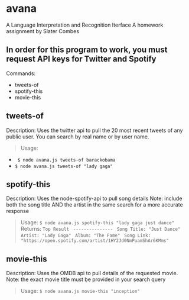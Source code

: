 # avana
A Language Interpretation and Recognition Iterface
A homework assignment by Slater Combes

## In order for this program to work, you must request API keys for Twitter and Spotify

Commands:
- tweets-of
- spotify-this
- movie-this


tweets-of
-------------
Description: Uses the twitter api to pull the 20 most recent tweets of any public user. You can search by real name or by user name.

> Usage:
- ``` $ node avana.js tweets-of barackobama```
- ``` $ node avana.js tweets-of "lady gaga" ```




spotify-this
-------------
Description: Uses the node-spotify-api to pull song details
Note: include both the song title AND the artist in the same search for a more accurate response

> Usage: ``` $ node avana.js spotify-this "lady gaga just dance" ```
> Returns:
 ``` Top Result  ```
 ``` ---------------  ```
 ``` Song Title: "Just Dance"  ```
 ``` Artist: "Lady Gaga"  ```
 ``` Album: "The Fame"  ```
 ``` Song Link: "https://open.spotify.com/artist/1HY2Jd0NmPuamShAr6KMms"  ```



movie-this
-------------
Description: Uses the OMDB api to pull details of the requested movie.
Note: the exact movie title must be provided in your search query

> Usage: ``` $ node avana.js movie-this "inception" ```

